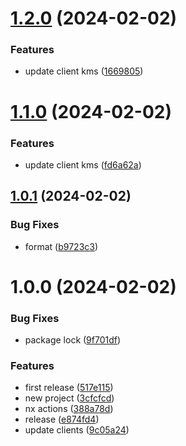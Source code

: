 # [1.2.0](https://github.com/affinidi/sdk-poc/compare/@affinidi/test-client-iam-v1.1.0...@affinidi/test-client-iam-v1.2.0) (2024-02-02)


### Features

* update client kms ([1669805](https://github.com/affinidi/sdk-poc/commit/16698054d5f670dd97beda0834c5fc35a37152ab))

# [1.1.0](https://github.com/affinidi/sdk-poc/compare/@affinidi/test-client-iam-v1.0.1...@affinidi/test-client-iam-v1.1.0) (2024-02-02)


### Features

* update client kms ([fd6a62a](https://github.com/affinidi/sdk-poc/commit/fd6a62ae3aa8f3a42e3b7e58ebbbc0f702306abe))

## [1.0.1](https://github.com/affinidi/sdk-poc/compare/@affinidi/test-client-iam-v1.0.0...@affinidi/test-client-iam-v1.0.1) (2024-02-02)


### Bug Fixes

* format ([b9723c3](https://github.com/affinidi/sdk-poc/commit/b9723c3a15882c45bdedf702c19a63c4aced6370))

# 1.0.0 (2024-02-02)


### Bug Fixes

* package lock ([9f701df](https://github.com/affinidi/sdk-poc/commit/9f701df874ff65f3aa614e7011cf004a0e7af5a7))


### Features

* first release ([517e115](https://github.com/affinidi/sdk-poc/commit/517e1157a3f2dba79e20fc36f26db07454e5c0bc))
* new project ([3cfcfcd](https://github.com/affinidi/sdk-poc/commit/3cfcfcdc95fa635529a97f928fd6e46d498333c8))
* nx actions ([388a78d](https://github.com/affinidi/sdk-poc/commit/388a78dd6f773bb72e2fb1212ebe00d9b3f1ddc3))
* release ([e874fd4](https://github.com/affinidi/sdk-poc/commit/e874fd460adc0598e2081d0b59aec2029d4814e3))
* update clients ([9c05a24](https://github.com/affinidi/sdk-poc/commit/9c05a24f31e99a19f97103ffa27c7a7f6882aeb5))
